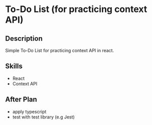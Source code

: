 # To-Do List (for practicing context API)

## Description

Simple To-Do List for practicing context API in react.

## Skills

- React
- Context API

## After Plan

- apply typescript
- test with test library (e.g Jest)
